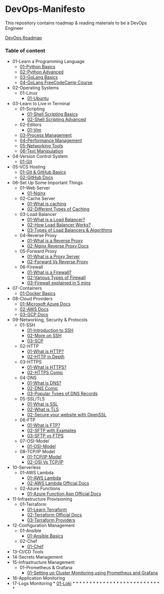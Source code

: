 # DevOps-Manifesto
This repository contains roadmap &amp; reading materials to be a DevOps Engineer

[DevOps Roadmap](https://roadmap.sh/devops)

### Table of content

* 01-Learn a Programming Language
    * [01-Python Basics](https://github.com/nilanjanb3/python)
    * [02-Python Advanced](https://github.com/nilanjanb3/PCAP-Prep)
    * [03-GoLang Basics](https://github.com/nilanjanb3/golang)
    * [04-GoLang FreeCodeCamp Course](https://youtu.be/un6ZyFkqFKo)
* 02-Operating Systems
    * 01-Linux
        * [01-Ubuntu](https://github.com/nilanjanb3/linux)
* 03-Learn to Live in Terminal
    * 01-Scripting
        * [01-Shell Scripting Basics](https://github.com/nilanjanb3/shell-script)
        * [02-Shell Scripting Advanced]()
    * 02-Editors 
        * [01-Vim](https://www.freecodecamp.org/news/vim-beginners-guide/)
    * [03-Process Management](/docs/Process_Management.md)
    * [04-Performance Management](/docs/Performance_Management.md)
    * [05-Networking Tools](/docs/Networking_Tools.md)
    * [06-Text Manipulation](/docs/Text_Manipulation.md)
* 04-Version Control System
    * [01-Git](https://github.com/nilanjanb3/git)
* 05-VCS Hosting
    * [01-Git & GitHub Basics](https://youtu.be/RGOj5yH7evk)
    * [02-GitHub Docs](https://docs.github.com/en/get-started/quickstart)
* 06-Set Up Some Important Things
    * 01-Web Server
        * [01-Nginx](https://www.freecodecamp.org/news/the-nginx-handbook/)
    * 02-Cache Server
        * [01-What is caching](https://www.cloudflare.com/en-gb/learning/cdn/what-is-caching/)
        * [02-Different Types of Caching](https://wp-rocket.me/wordpress-cache/different-types-of-caching/)
    * 03-Load Balancer
        * [01-What is a Load Balancer?](https://www.nginx.com/resources/glossary/load-balancing/)
        * [02-How Load Balancer Works?](https://www.cloudflare.com/en-gb/learning/performance/what-is-load-balancing/)
        * [03-Types of Load Balancers & Algorithms](https://aws.amazon.com/what-is/load-balancing/)
    * 04-Reverse Proxy
        * [01-What is a Reverse Proxy](https://www.cloudflare.com/en-gb/learning/cdn/glossary/reverse-proxy/)
        * [02-Nginx Reverse Proxy Docs](https://www.nginx.com/resources/glossary/reverse-proxy-server/)
    * 05-Forward Proxy
        * [01-What is a Proxy Server](https://www.fortinet.com/resources/cyberglossary/proxy-server)
        * [02-Forward Vs Reverse Proxy](https://oxylabs.io/blog/reverse-proxy-vs-forward-proxy)
    * 06-Firewall
        * [01-What is a Firewall?](https://www.cloudflare.com/learning/security/what-is-a-firewall/)
        * [02-Various Types of Firewall](https://www.cisco.com/c/en_in/products/security/firewalls/what-is-a-firewall.html)
        * [03-Firewall explained in 5 mins](https://youtu.be/9GZlVOafYTg)
* 07-Containers
    * [01-Docker Basics](https://github.com/nilanjanb3/docker)
* 08-Cloud Providers
    * [01-Microsoft Azure Docs](https://learn.microsoft.com/en-us/azure/?product=popular)
    * [02-AWS Docs](https://docs.aws.amazon.com/)
    * [03-GCP Docs](https://cloud.google.com/docs)
* 09-Networking, Security & Protocols
    * 01-SSH
        * [01-Introduction to SSH](https://www.baeldung.com/cs/ssh-intro)
        * [02-More on SSH](https://www.ssh.com/academy/ssh/protocol)
        * [03-SCP](https://www.geeksforgeeks.org/scp-command-in-linux-with-examples/)
    * 02-HTTP
        * [01-What is HTTP?](https://www.cloudflare.com/en-gb/learning/ddos/glossary/hypertext-transfer-protocol-http/)
        * [02-HTTP in Depth](https://cs.fyi/guide/http-in-depth)
    * 03-HTTPS
        * [01-What is HTTPS?](https://www.cloudflare.com/en-gb/learning/ssl/what-is-https/)
        * [02-HTTPS Comic](https://howhttps.works/)
    * 04-DNS
        * [01-What is DNS?](https://www.cloudflare.com/en-gb/learning/dns/what-is-dns/)
        * [02-DNS Comic](https://howdns.works/)
        * [03-Popular Types of DNS Records](https://www.cloudflare.com/learning/dns/dns-records/)
    * 05-SSL/TLS
        * [01-What is SSL](https://www.cloudflare.com/learning/ssl/what-is-ssl/)
        * [02-What is TLS](https://www.cloudflare.com/en-gb/learning/ssl/transport-layer-security-tls/)
        * [02-Secure your website with OpenSSL](https://www.digitalocean.com/community/tutorials/openssl-essentials-working-with-ssl-certificates-private-keys-and-csrs)
    * 06-FTP
        * [01-What is FTP?](https://www.javatpoint.com/computer-network-ftp)
        * [02-SFTP with Examples](https://www.digitalocean.com/community/tutorials/how-to-use-sftp-to-securely-transfer-files-with-a-remote-server)
        * [03-SFTP vs FTPS](https://www.geeksforgeeks.org/difference-between-ftps-and-sftp/)
    * 07-OSI-Model
        * [01-OSI-Model](https://www.geeksforgeeks.org/tcp-ip-model/)
    * 08-TCP/IP Model
        * [01-TCP/IP Model](https://www.geeksforgeeks.org/tcp-ip-in-computer-networking/)
        * [02-OSI Vs TCP/IP](https://www.geeksforgeeks.org/tcp-ip-model/)
* 10-Serverless
    * 01-AWS Lambda
        * [01-AWS Lambda](https://github.com/nilanjanb3/AWS-Lambda)
        * [02-AWS Lambda Official Docs](https://docs.aws.amazon.com/lambda/latest/dg/getting-started.html)
    * 02-Azure Functions
        * [01-Azure Function App Official Docs](https://learn.microsoft.com/en-us/azure/azure-functions/functions-overview?pivots=programming-language-python)
* 11-Infrastructure Provisioning
    * 01-Terraform
        * [01-Learn Terraform]()
        * [02-Terraform Official Docs](https://www.terraform.io/)
        * [03-Terraform Providers](https://registry.terraform.io/namespaces/hashicorp)
* 12-Configuration Management
    * 01-Ansible
        * [01-Ansible Basics](https://github.com/nilanjanb3/ansible)
    * 02-Chef
        * [01-Chef](https://github.com/nilanjanb3/chef.git)
* 13-CI/CD Tools
* 14-Secrets Management
* 15-Infrastructure Management
    * 01-Prometheus & Grafana
        * [01-Setting up Cluster Monitoring using Prometheus and Grafana](https://github.com/nilanjanb3/Monitoring-Using-Prometheus-Grafana.git)
* 16-Application Monitoring
* 17-Logs Monitoring
        * [01-Loki](https://github.com/nilanjanb3/Loki-Logs-Monitoring.git)
        * []()
        * []()
        * []()
        * []()
        * []()
        * []()
        * []()
        * []()
        * []()
        * []()
        * []()
        * []()
        * []()
        * []()
        * []()
        * []()
        * []()
        * []()
        * []()
        * []()
        * []()
        * []()
        * []()
        * []()
        * []()
        * []()
        * []()
        


        
